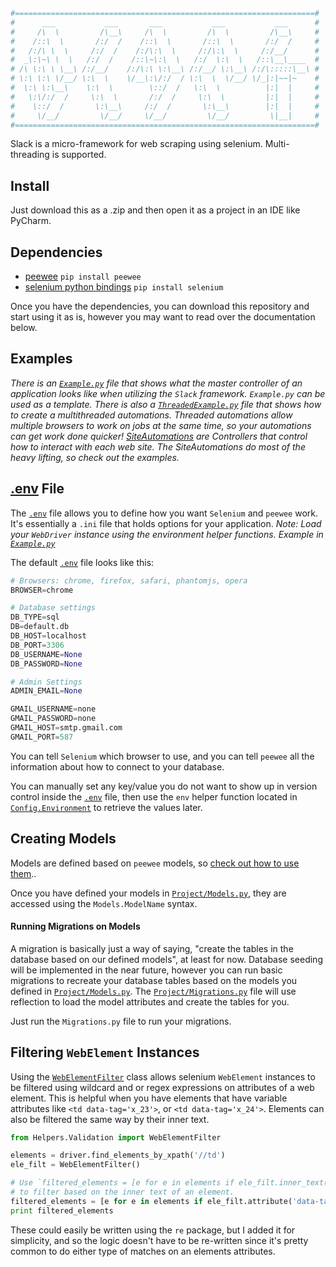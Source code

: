 ```python
#===================================================================#
#      ___           ___       ___           ___           ___      #
#     /\  \         /\__\     /\  \         /\  \         /\__\     #
#    /::\  \       /:/  /    /::\  \       /::\  \       /:/  /     #
#   /:/\ \  \     /:/  /    /:/\:\  \     /:/\:\  \     /:/__/      #
#  _\:\~\ \  \   /:/  /    /::\~\:\  \   /:/  \:\  \   /::\__\____  #
# /\ \:\ \ \__\ /:/__/    /:/\:\ \:\__\ /:/__/ \:\__\ /:/\:::::\__\ #
# \:\ \:\ \/__/ \:\  \    \/__\:\/:/  / \:\  \  \/__/ \/_|:|~~|~    #
#  \:\ \:\__\    \:\  \        \::/  /   \:\  \          |:|  |     #
#   \:\/:/  /     \:\  \       /:/  /     \:\  \         |:|  |     #
#    \::/  /       \:\__\     /:/  /       \:\__\        |:|  |     #
#     \/__/         \/__/     \/__/         \/__/         \|__|     #
#===================================================================#
```
Slack is a micro-framework for web scraping using selenium.  Multi-threading is supported.

## Install

Just download this as a .zip and then open it as a project in an IDE like PyCharm.

## Dependencies

* [peewee](http://docs.peewee-orm.com/en/latest/)
`pip install peewee`
* [selenium python bindings](http://selenium-python.readthedocs.org/)
`pip install selenium`

Once you have the dependencies, you can download this repository and start using it as is, however you may want to read over the
documentation below.

## Examples

_There is an [`Example.py`](https://github.com/Wykleph/Slack/blob/master/Example.py) file that shows what the master controller of an application looks like when utilizing the `Slack`
framework.  `Example.py` can be used as a template.  There is also a [`ThreadedExample.py`](https://github.com/Wykleph/Slack/blob/master/ThreadedExample.py) file that shows how to
create a multithreaded automations.  Threaded automations allow multiple browsers to work on jobs at the same time, so your automations can get work done quicker!  [SiteAutomations](https://github.com/Wykleph/Slack/tree/master/SiteAutomations/Examples) are Controllers that control how to interact with each web site.
The SiteAutomations do most of the heavy lifting, so check out the examples._

## [.env](https://github.com/Wykleph/Slack/blob/master/.env) File

The [`.env`](https://github.com/Wykleph/Slack/blob/master/.env) file allows you to define how you want `Selenium` and `peewee` work.  It's essentially a `.ini` file that
holds options for your application.  _Note: Load your `WebDriver` instance using the environment helper functions.  Example in
[`Example.py`](https://github.com/Wykleph/Slack/blob/master/Example.py)_

The default [`.env`](https://github.com/Wykleph/Slack/blob/master/.env) file looks like this:
```python
# Browsers: chrome, firefox, safari, phantomjs, opera
BROWSER=chrome

# Database settings
DB_TYPE=sql
DB=default.db
DB_HOST=localhost
DB_PORT=3306
DB_USERNAME=None
DB_PASSWORD=None

# Admin Settings
ADMIN_EMAIL=None

GMAIL_USERNAME=none
GMAIL_PASSWORD=none
GMAIL_HOST=smtp.gmail.com
GMAIL_PORT=587
```
You can tell `Selenium` which browser to use, and you can tell `peewee` all the information about how to connect to your
database.

You can manually set any key/value you do not want to show up in version control inside the [`.env`](https://github.com/Wykleph/Slack/blob/master/.env) file, then use the
`env` helper function located in [`Config.Environment`](https://github.com/Wykleph/Slack/blob/master/Config/Environment.py) to retrieve the values later.

## Creating Models

Models are defined based on `peewee` models, so [check out how to use them](http://docs.peewee-orm.com/en/latest/peewee/models.html)..

Once you have defined your models in [`Project/Models.py`](https://github.com/Wykleph/Slack/blob/master/Project/Models.py), they are accessed using the `Models.ModelName` syntax.

#### Running Migrations on Models

A migration is basically just a way of saying, "create the tables in the database based on our defined models", at least
for now.  Database seeding will be implemented in the near future, however you can run basic migrations to recreate your
database tables based on the models you defined in [`Project/Models.py`](https://github.com/Wykleph/Slack/blob/master/Project/Models.py).  The [`Project/Migrations.py`](https://github.com/Wykleph/Slack/blob/master/Migrations.py) file will use reflection to load
the model attributes and create the tables for you.

Just run the `Migrations.py` file to run your migrations.

## Filtering `WebElement` Instances

Using the [`WebElementFilter`](https://github.com/Wykleph/Slack/blob/master/Helpers/Validation.py) class allows selenium `WebElement` instances to be filtered using wildcard and or regex expressions
on attributes of a web element.  This is helpful when you have elements that have variable attributes like `<td data-tag='x_23'>`, or
`<td data-tag='x_24'>`.  Elements can also be filtered the same way by their inner text.

```python
from Helpers.Validation import WebElementFilter

elements = driver.find_elements_by_xpath('//td')
ele_filt = WebElementFilter()

# Use `filtered_elements = [e for e in elements if ele_filt.inner_text().wildcard_match(e, 'x_*')]`
# to filter based on the inner text of an element.
filtered_elements = [e for e in elements if ele_filt.attribute('data-tag').wildcard_match(e, 'x_*')]
print filtered_elements
```

These could easily be written using the `re` package, but I added it for simplicity, and so the logic
doesn't have to be re-written since it's pretty common to do either type of matches on an elements
attributes.
